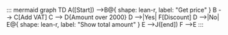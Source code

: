 ::: mermaid
graph TD
A([Start]) -->B@{ shape: lean-r, label: "Get price" }
    B --> C[Add VAT]
    C --> D{Amount over 2000}
    D -->|Yes| F[Discount]
    D -->|No| E@{ shape: lean-r, label: "Show total amount" }
    E -->J([end])
    F -->E
:::
